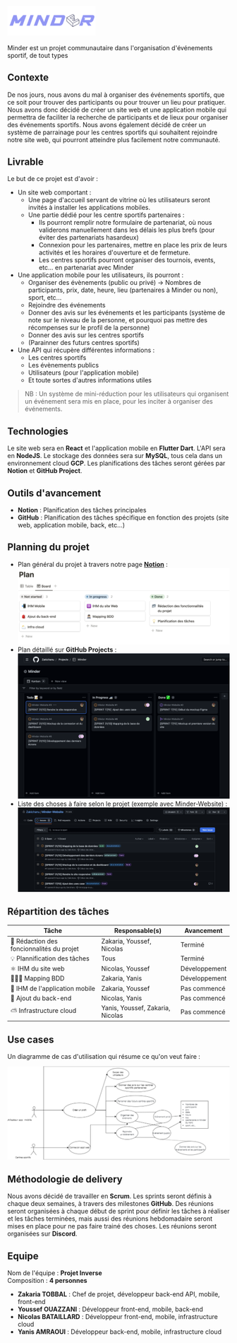 # <img src="documentation/Logo_complet-removebg-preview.png" align="center" width="200"/>

Minder est un projet communautaire dans l'organisation d'événements sportif, de tout types

## Contexte

De nos jours, nous avons du mal à organiser des événements sportifs, que ce soit pour trouver des participants ou pour trouver un lieu pour pratiquer.
Nous avons donc décidé de créer un site web et une application mobile qui permettra de faciliter la recherche de participants et de lieux pour organiser des événements sportifs. Nous avons également décidé de créer un système de parrainage pour les centres sportifs qui souhaitent rejoindre notre site web, qui pourront atteindre plus facilement notre communauté.

## Livrable

Le but de ce projet est d'avoir  :

- Un site web comportant :
  - Une page d'accueil servant de vitrine où les utilisateurs seront invités à installer les applications mobiles.
  - Une partie dédié pour les centre sportifs partenaires :
    - Ils pourront remplir notre formulaire de partenariat, où nous validerons manuellement dans les délais les plus brefs (pour éviter des partenariats hasardeux)
    - Connexion pour les partenaires, mettre en place les prix de leurs activités et les horaires d'ouverture et de fermeture.
    - Les centres sportifs pourront organiser des tournois, events, etc... en partenariat avec Minder
- Une application mobile pour les utilisateurs, ils pourront :
  - Organiser des évènements (public ou privé) -> Nombres de participants, prix, date, heure, lieu (partenaires à Minder ou non), sport, etc...
  - Rejoindre des événements
  - Donner des avis sur les événements et les participants (système de note sur le niveau de la personne, et pourquoi pas mettre des récompenses sur le profil de la personne)
  - Donner des avis sur les centres sportifs
  - (Parainner des futurs centres sportifs)
- Une API qui récupère différentes informations :
  - Les centres sportifs
  - Les évènements publics
  - Utilisateurs (pour l'application mobile)
  - Et toute sortes d'autres informations utiles

> NB : Un système de mini-réduction pour les utilisateurs qui organisent un événement sera mis en place, pour les inciter à organiser des événements.

## Technologies

Le site web sera en **React** et l'application mobile en **Flutter Dart**. L'API sera en **NodeJS**. Le stockage des données sera sur **MySQL**, tous cela dans un environnement cloud **GCP**. Les planifications des tâches seront gérées par **Notion** et **GitHub Project**.

## Outils d'avancement

- **Notion** : Planification des tâches principales
- **GitHub** : Planification des tâches spécifique en fonction des projets (site web, application mobile, back, etc...)

## Planning du projet

- Plan général du projet à travers notre page [**Notion**](https://melodic-belt-5d6.notion.site/Minder-6959df9cff8348298d99615a1df31f6f) : <img src="documentation/Plan.png"/>
- Plan détaillé sur **GitHub Projects** : <img src="documentation/Plan-GitHub.png"/>
- Liste des choses à faire selon le projet (exemple avec Minder-Website) : <img src="documentation/Plan-Issues-MinderWeb.png"/>
## Répartition des tâches

| Tâche | Responsable(s) | Avancement |
| --- | --- | --- |
| 📂 Rédaction des foncionnalités du projet | Zakaria, Youssef, Nicolas | Terminé |
| 💡 Plannification des tâches | Tous | Terminé |
| ⚛️ IHM du site web | Nicolas, Youssef | Développement |
| 🧑🏻‍💻 Mapping BDD | Zakaria, Yanis | Développement |
| 📲 IHM de l'application mobile | Zakaria, Youssef | Pas commencé |
| 🎒 Ajout du back-end | Nicolas, Yanis | Pas commencé |
| ⛅️ Infrastructure cloud | Yanis, Youssef, Zakaria, Nicolas | Pas commencé |

## Use cases

Un diagramme de cas d'utilisation qui résume ce qu'on veut faire :

<img src="documentation/use-cases.png"/>

## Méthodologie de delivery

Nous avons décidé de travailler en **Scrum**. Les sprints seront définis à chaque deux semaines, à travers des milestones **GitHub**. Des réunions seront organisées à chaque début de sprint pour définir les tâches à réaliser et les tâches terminées, mais aussi des réunions hebdomadaire seront mises en place pour ne pas faire trainé des choses. Les réunions seront organisées sur **Discord**.

## Equipe

Nom de l'équipe : **Projet Inverse**
<br/>
Composition : **4 personnes**

- **Zakaria TOBBAL** : Chef de projet, développeur back-end API, mobile, front-end
- **Youssef OUAZZANI** : Développeur front-end, mobile, back-end
- **Nicolas BATAILLARD** : Développeur front-end, mobile, infrastructure cloud
- **Yanis AMRAOUI** : Développeur back-end, mobile, infrastructure cloud
